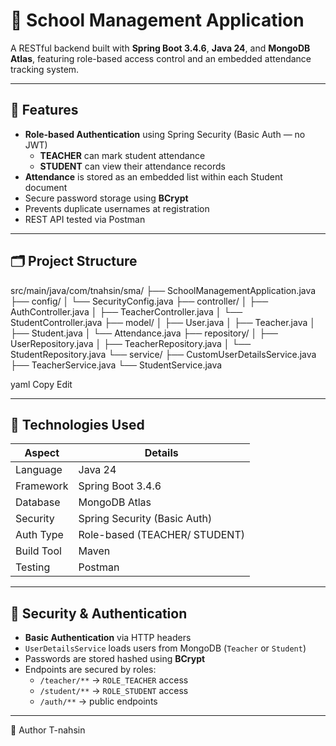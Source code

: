 # 🏫 School Management Application

A RESTful backend built with **Spring Boot 3.4.6**, **Java 24**, and **MongoDB Atlas**, featuring role-based access control and an embedded attendance tracking system.

---

## 🚀 Features

- **Role-based Authentication** using Spring Security (Basic Auth — no JWT)
    - **TEACHER** can mark student attendance
    - **STUDENT** can view their attendance records
- **Attendance** is stored as an embedded list within each Student document
- Secure password storage using **BCrypt**
- Prevents duplicate usernames at registration
- REST API tested via Postman

---

## 🗂️ Project Structure

src/main/java/com/tnahsin/sma/
├── SchoolManagementApplication.java
├── config/
│ └── SecurityConfig.java
├── controller/
│ ├── AuthController.java
│ ├── TeacherController.java
│ └── StudentController.java
├── model/
│ ├── User.java
│ ├── Teacher.java
│ ├── Student.java
│ └── Attendance.java
├── repository/
│ ├── UserRepository.java
│ ├── TeacherRepository.java
│ └── StudentRepository.java
└── service/
├── CustomUserDetailsService.java
├── TeacherService.java
└── StudentService.java

yaml
Copy
Edit

---

## 🔧 Technologies Used

| Aspect           | Details                        |
|------------------|--------------------------------|
| Language         | Java 24                        |
| Framework        | Spring Boot 3.4.6              |
| Database         | MongoDB Atlas                  |
| Security         | Spring Security (Basic Auth)   |
| Auth Type        | Role-based (TEACHER/ STUDENT)  |
| Build Tool       | Maven                          |
| Testing          | Postman                        |

---

## 🔐 Security & Authentication

- **Basic Authentication** via HTTP headers
- `UserDetailsService` loads users from MongoDB (`Teacher` or `Student`)
- Passwords are stored hashed using **BCrypt**
- Endpoints are secured by roles:
    - `/teacher/**` → `ROLE_TEACHER` access
    - `/student/**` → `ROLE_STUDENT` access
    - `/auth/**` → public endpoints

---


👤 Author
T-nahsin

